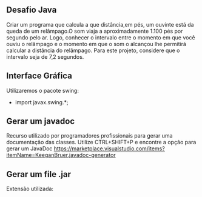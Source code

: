 ## Desafio Java

Criar um programa que calcula a que distância,em pés, um ouvinte está da queda
de um relâmpago.O som viaja a aproximadamente 1.100 pés por segundo pelo ar.
Logo, conhecer o intervalo entre o momento em que você ouviu o relâmpago
e o momento em que o som o alcançou lhe permitirá calcular a distância do relâmpago.
Para este projeto, considere que o intervalo seja de 7,2 segundos.

## Interface Gráfica

Utilizaremos o pacote swing:

- import javax.swing.*;

## Gerar um javadoc

Recurso utilizado por programadores profissionais para gerar uma documentação 
das classes.
Utilize CTRL+SHIFT+P e encontre a opção para gerar um JavaDoc
https://marketplace.visualstudio.com/items?itemName=KeeganBruer.javadoc-generator

## Gerar um file .jar

Extensão utilizada: 
